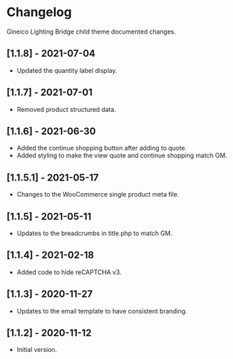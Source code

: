 # Changelog

Gineico Lighting Bridge child theme documented changes.

## [1.1.8] - 2021-07-04
* Updated the quantity label display.

## [1.1.7] - 2021-07-01
* Removed product structured data.

## [1.1.6] - 2021-06-30
* Added the continue shopping button after adding to quote.
* Added styling to make the view quote and continue shopping match GM.

## [1.1.5.1] - 2021-05-17
* Changes to the WooCommerce single product meta file.

## [1.1.5] - 2021-05-11
* Updates to the breadcrumbs in title.php to match GM.

## [1.1.4] - 2021-02-18
* Added code to hide reCAPTCHA v3.

## [1.1.3] - 2020-11-27
- Updates to the email template to have consistent branding.

## [1.1.2] - 2020-11-12
- Initial version.
